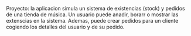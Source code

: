 <html>
 
  <body>
    <h1Empire Records<h1>
      <p>Proyecto: la aplicacion simula un sistema de existencias (stock) y pedidos de una tienda de música. Un usuario puede anadir, borarr o mostrar las extenscias en la sistema. Ademas, puede crear pedidos para un cliente cogiendo los detalles del usuario y de su pedido.</p>
      

